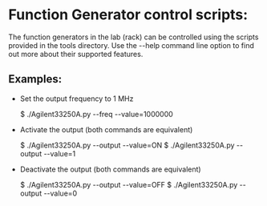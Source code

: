 

# Function Generator control scripts:
The function generators in the lab (rack) can be controlled using the scripts 
provided in the tools directory.
Use the --help command line option to find out more about their supported 
features.

## Examples:

- Set the output frequency to 1 MHz

    $ ./Agilent33250A.py --freq --value=1000000
        
- Activate the output (both commands are equivalent)

    $ ./Agilent33250A.py --output --value=ON
    $ ./Agilent33250A.py --output --value=1
    
- Deactivate the output (both commands are equivalent)

    $ ./Agilent33250A.py --output --value=OFF
    $ ./Agilent33250A.py --output --value=0


